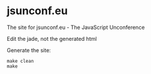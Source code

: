 
# jsunconf.eu

The site for jsunconf.eu - The JavaScript Unconference


Edit the jade, not the generated html


Generate the site:

```
make clean
make
```